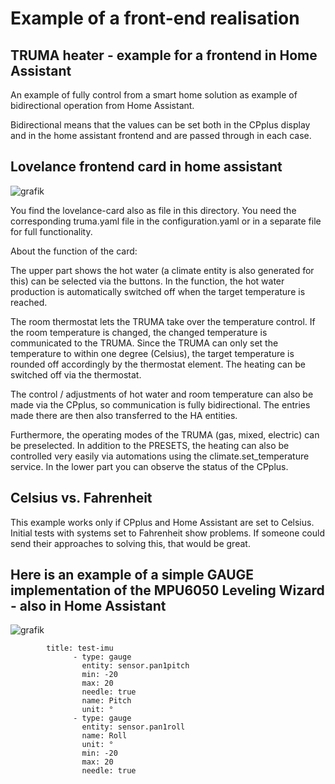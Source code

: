 # Example of a front-end realisation

## TRUMA heater - example for a frontend in Home Assistant
An example of fully control from a smart home solution as example of bidirectional operation from Home Assistant. 

Bidirectional means that the values can be set both in the CPplus display and in the home assistant frontend and are passed through in each case. 

## Lovelance frontend card in home assistant

![grafik](https://user-images.githubusercontent.com/10268240/206495832-0511af4f-29f3-4eaf-b196-728ea1779255.png)


You find the lovelance-card also as file in this directory. 
You need the corresponding truma.yaml file in the configuration.yaml or in a separate file for full functionality. 

About the function of the card: 

The upper part shows the hot water (a climate entity is also generated for this) can be selected via the buttons. In the function, the hot water production is automatically switched off when the target temperature is reached.

The room thermostat lets the TRUMA take over the temperature control. If the room temperature is changed, the changed temperature is communicated to the TRUMA. Since the TRUMA can only set the temperature to within one degree (Celsius), the target temperature is rounded off accordingly by the thermostat element. The heating can be switched off via the thermostat.

The control / adjustments of hot water and room temperature can also be made via the CPplus, so communication is fully bidirectional. The entries made there are then also transferred to the HA entities.

Furthermore, the operating modes of the TRUMA (gas, mixed, electric) can be preselected. In addition to the PRESETS, the heating can also be controlled very easily via automations using the climate.set_temperature service.
In the lower part you can observe the status of the CPplus. 

## Celsius vs. Fahrenheit
This example works only if CPplus and Home Assistant are set to Celsius. Initial tests with systems set to Fahrenheit show problems. If someone could send their approaches to solving this, that would be great.


## Here is an example of a simple GAUGE implementation of the MPU6050 Leveling Wizard - also in Home Assistant

![grafik](https://user-images.githubusercontent.com/10268240/202903478-bbf7741f-cc21-48a2-918b-e94c15f7c373.png)

            title: test-imu 
                  - type: gauge
                    entity: sensor.pan1pitch
                    min: -20
                    max: 20
                    needle: true
                    name: Pitch
                    unit: °
                  - type: gauge
                    entity: sensor.pan1roll
                    name: Roll
                    unit: °
                    min: -20
                    max: 20
                    needle: true



